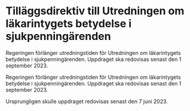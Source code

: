 # Tilläggsdirektiv till Utredningen om läkarintygets betydelse i sjukpenningärenden

Regeringen förlänger utredningstiden för Utredningen om läkarintygets betydelse i sjukpenningärenden. Uppdraget ska redovisas senast den
1 september 2023.

Regeringen förlänger utredningstiden för Utredningen om läkarintygets betydelse i sjukpenningärenden. Uppdraget ska redovisas senast den
1 september 2023.

Ursprungligen skulle uppdraget redovisas senast den 7 juni 2023.
